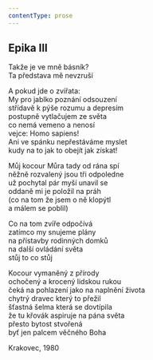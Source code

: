 ```yaml
---
contentType: prose
---
```


## Epika III

Takže je ve mně básník?  
Ta představa mě nevzruší

A pokud jde o zvířata:  
My pro jablko poznání odsouzení  
střídavě k pýše rozumu a depresím  
postupně vytlačujem ze světa  
co nemá vemeno a nenosí  
vejce: Homo sapiens!  
Ani ve spánku nepřestáváme myslet  
kudy na to jak to obejít jak získat!

Můj kocour Můra tady od rána spí  
něžně rozvalený jsou tři odpoledne  
už pochytal pár myší unavil se  
oddaně mi je položil na práh  
(co na tom že jsem o ně klopýtl  
a málem se poblil)

Co na tom zvíře odpočívá  
zatímco my snujeme plány  
na přístavby rodinných domků  
na další ovládání světa  
stůj to co stůj

Kocour vymaněný z přírody  
ochočený a krocený lidskou rukou  
čeká na pohlazení jako na naplnění života  
chytrý dravec který to přežil  
šťastná šelma která se dovtípila  
že tu křovák aspiruje na pána světa  
přesto bytost stvořená  
byť jen palcem věčného Boha

Krakovec, 1980
